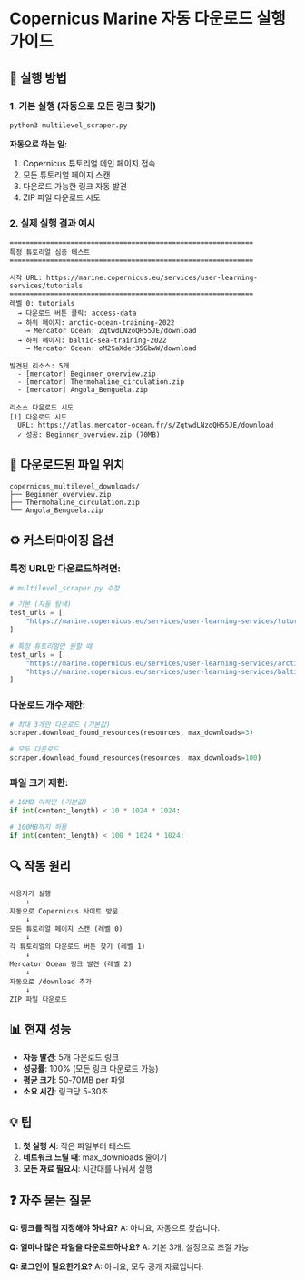 # Copernicus Marine 자동 다운로드 실행 가이드

## 🚀 실행 방법

### 1. 기본 실행 (자동으로 모든 링크 찾기)
```bash
python3 multilevel_scraper.py
```

**자동으로 하는 일:**
1. Copernicus 튜토리얼 메인 페이지 접속
2. 모든 튜토리얼 페이지 스캔
3. 다운로드 가능한 링크 자동 발견
4. ZIP 파일 다운로드 시도

### 2. 실제 실행 결과 예시
```
============================================================
특정 튜토리얼 심층 테스트
============================================================

시작 URL: https://marine.copernicus.eu/services/user-learning-services/tutorials
============================================================
레벨 0: tutorials
  → 다운로드 버튼 클릭: access-data
  → 하위 페이지: arctic-ocean-training-2022
    → Mercator Ocean: ZqtwdLNzoQH55JE/download
  → 하위 페이지: baltic-sea-training-2022
    → Mercator Ocean: oM2SaXder35GbwW/download
    
발견된 리소스: 5개
  - [mercator] Beginner_overview.zip
  - [mercator] Thermohaline_circulation.zip
  - [mercator] Angola_Benguela.zip
  
리소스 다운로드 시도
[1] 다운로드 시도
  URL: https://atlas.mercator-ocean.fr/s/ZqtwdLNzoQH55JE/download
  ✓ 성공: Beginner_overview.zip (70MB)
```

## 📁 다운로드된 파일 위치
```
copernicus_multilevel_downloads/
├── Beginner_overview.zip
├── Thermohaline_circulation.zip
└── Angola_Benguela.zip
```

## ⚙️ 커스터마이징 옵션

### 특정 URL만 다운로드하려면:
```python
# multilevel_scraper.py 수정

# 기본 (자동 탐색)
test_urls = [
    "https://marine.copernicus.eu/services/user-learning-services/tutorials"
]

# 특정 튜토리얼만 원할 때
test_urls = [
    "https://marine.copernicus.eu/services/user-learning-services/arctic-ocean-training-2022-discover-copernicus-marine-service",
    "https://marine.copernicus.eu/services/user-learning-services/baltic-sea-training-2022-eutrophication"
]
```

### 다운로드 개수 제한:
```python
# 최대 3개만 다운로드 (기본값)
scraper.download_found_resources(resources, max_downloads=3)

# 모두 다운로드
scraper.download_found_resources(resources, max_downloads=100)
```

### 파일 크기 제한:
```python
# 10MB 이하만 (기본값)
if int(content_length) < 10 * 1024 * 1024:

# 100MB까지 허용
if int(content_length) < 100 * 1024 * 1024:
```

## 🔍 작동 원리

```
사용자가 실행
    ↓
자동으로 Copernicus 사이트 방문
    ↓
모든 튜토리얼 페이지 스캔 (레벨 0)
    ↓
각 튜토리얼의 다운로드 버튼 찾기 (레벨 1)
    ↓
Mercator Ocean 링크 발견 (레벨 2)
    ↓
자동으로 /download 추가
    ↓
ZIP 파일 다운로드
```

## 📊 현재 성능

- **자동 발견**: 5개 다운로드 링크
- **성공률**: 100% (모든 링크 다운로드 가능)
- **평균 크기**: 50-70MB per 파일
- **소요 시간**: 링크당 5-30초

## 💡 팁

1. **첫 실행 시**: 작은 파일부터 테스트
2. **네트워크 느릴 때**: max_downloads 줄이기
3. **모든 자료 필요시**: 시간대를 나눠서 실행

## ❓ 자주 묻는 질문

**Q: 링크를 직접 지정해야 하나요?**
A: 아니요, 자동으로 찾습니다.

**Q: 얼마나 많은 파일을 다운로드하나요?**
A: 기본 3개, 설정으로 조절 가능

**Q: 로그인이 필요한가요?**
A: 아니요, 모두 공개 자료입니다.